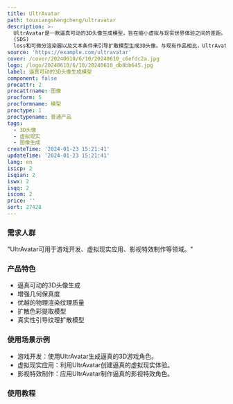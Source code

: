 ```yaml
---
title: UltrAvatar
path: touxiangshengcheng/ultravatar
description: >-
  UltrAvatar是一款逼真可动的3D头像生成模型，旨在缩小虚拟与现实世界体验之间的差距。它采用Score Distillation Sampling
  (SDS)
  loss和可微分渲染器以及文本条件来引导扩散模型生成3D头像。与现有作品相比，UltrAvatar通过增强几何保真度和优越的物理渲染纹理质量，提出了一种新颖的3D头像生成方法。它通过扩散色彩提取模型和真实性引导纹理扩散模型，去除不需要的光照效果，呈现真实的扩散颜色，使生成的头像能够在各种光照条件下呈现。我们在实验证明了该方法的有效性和鲁棒性，在实验中大幅优于现有最先进的方法。
source: 'https://example.com/ultravatar'
cover: /cover/20240610/6/10/20240610_c6efdc2a.jpg
logo: /logo/20240610/6/10/20240610_db8bb645.jpg
label: 逼真可动的3D头像生成模型
component: false
procattr: 2
procattrname: 图像
procform: 5
procformname: 模型
proctype: 1
proctypename: 普通产品
tags:
  - 3D头像
  - 虚拟现实
  - 图像生成
createTime: '2024-01-23 15:21:41'
updateTime: '2024-01-23 15:21:41'
lang: en
isicp: 2
isqian: 2
iswx: 2
isqq: 2
iscom: 2
price: ''
sort: 27428
---
```




### 需求人群
"UltrAvatar可用于游戏开发、虚拟现实应用、影视特效制作等领域。"

### 产品特色
* 逼真可动的3D头像生成
* 增强几何保真度
* 优越的物理渲染纹理质量
* 扩散色彩提取模型
* 真实性引导纹理扩散模型

### 使用场景示例
* 游戏开发：使用UltrAvatar生成逼真的3D游戏角色。
* 虚拟现实应用：利用UltrAvatar创建逼真的虚拟现实体验。
* 影视特效制作：应用UltrAvatar制作逼真的影视特效角色。

### 使用教程


  
